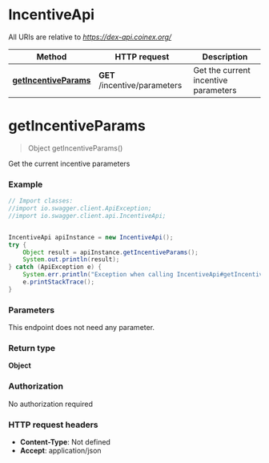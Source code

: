 # IncentiveApi

All URIs are relative to *https://dex-api.coinex.org/*

Method | HTTP request | Description
------------- | ------------- | -------------
[**getIncentiveParams**](IncentiveApi.md#getIncentiveParams) | **GET** /incentive/parameters | Get the current incentive parameters

<a name="getIncentiveParams"></a>
# **getIncentiveParams**
> Object getIncentiveParams()

Get the current incentive parameters

### Example
```java
// Import classes:
//import io.swagger.client.ApiException;
//import io.swagger.client.api.IncentiveApi;


IncentiveApi apiInstance = new IncentiveApi();
try {
    Object result = apiInstance.getIncentiveParams();
    System.out.println(result);
} catch (ApiException e) {
    System.err.println("Exception when calling IncentiveApi#getIncentiveParams");
    e.printStackTrace();
}
```

### Parameters
This endpoint does not need any parameter.

### Return type

**Object**

### Authorization

No authorization required

### HTTP request headers

 - **Content-Type**: Not defined
 - **Accept**: application/json

